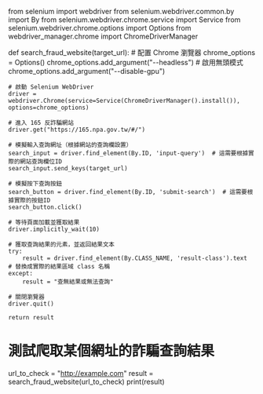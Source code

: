 from selenium import webdriver
from selenium.webdriver.common.by import By
from selenium.webdriver.chrome.service import Service
from selenium.webdriver.chrome.options import Options
from webdriver_manager.chrome import ChromeDriverManager

def search_fraud_website(target_url):
    # 配置 Chrome 瀏覽器
    chrome_options = Options()
    chrome_options.add_argument("--headless")  # 啟用無頭模式
    chrome_options.add_argument("--disable-gpu")
    
    # 啟動 Selenium WebDriver
    driver = webdriver.Chrome(service=Service(ChromeDriverManager().install()), options=chrome_options)
    
    # 進入 165 反詐騙網站
    driver.get("https://165.npa.gov.tw/#/")
    
    # 模擬輸入查詢網址（根據網站的查詢欄設置）
    search_input = driver.find_element(By.ID, 'input-query')  # 這需要根據實際的網站查詢欄位ID
    search_input.send_keys(target_url)
    
    # 模擬按下查詢按鈕
    search_button = driver.find_element(By.ID, 'submit-search')  # 這需要根據實際的按鈕ID
    search_button.click()
    
    # 等待頁面加載並獲取結果
    driver.implicitly_wait(10)
    
    # 獲取查詢結果的元素，並返回結果文本
    try:
        result = driver.find_element(By.CLASS_NAME, 'result-class').text  # 替換成實際的結果區域 class 名稱
    except:
        result = "查無結果或無法查詢"
    
    # 關閉瀏覽器
    driver.quit()
    
    return result

# 測試爬取某個網址的詐騙查詢結果
url_to_check = "http://example.com"
result = search_fraud_website(url_to_check)
print(result)
